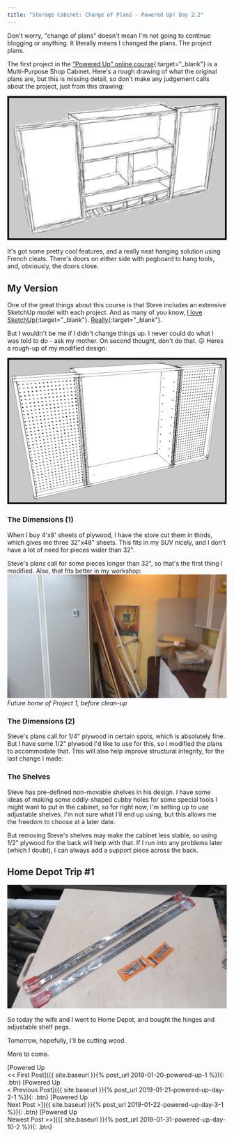 ```yaml
---
title: "Storage Cabinet: Change of Plans - Powered Up! Day 2.2"
---
```

Don't worry, "change of plans" doesn't mean I'm not going to continue blogging or anything. It literally means I changed the plans. The project plans.

The first project in the [“Powered Up” online course](https://theweekendwoodworker.com/powered-up){:target="_blank"} is a Multi-Purpose Shop Cabinet. Here's a rough drawing of what the original plans are, but this is missing detail, so don't make any judgement calls about the project, just from this drawing:

![](/assets/images-posts/powered-up-storage-cab-orig-sketchy.png)

It's got some pretty cool features, and a really neat hanging solution using French cleats. There's doors on either side with pegboard to hang tools, and, obviously, the doors close.

## My Version

One of the great things about this course is that Steve includes an extensive SketchUp model with each project. And as many of you know, [I love SketchUp](https://youtu.be/2e-Bu1UuyY0){:target="_blank"}. [Really](https://3dwarehouse.sketchup.com/by/TheNewbieWoodworker?nav=models){:target="_blank"}.

But I wouldn't be me if I didn't change things up. I never could do what I was told to do - ask my mother. On second thought, don't do that. 😛 Heres a rough-up of my modified design:

![](/assets/images-posts/powered-up-storage-cab-v1-sketchy.png)

### The Dimensions (1)
When I buy 4'x8' sheets of plywood, I have the store cut them in thirds, which gives me three 32"x48" sheets. This fits in my SUV nicely, and I don't have a lot of need for pieces wider than 32".

Steve's plans call for some pieces longer than 32", so that's the first thing I modified. Also, that fits better in my workshop:
![](/assets/images-posts/powered-up-storage-cab-location.jpg)
<br/>*Future home of Project 1, before clean-up*

### The Dimensions (2)
Steve's plans call for 1/4" plywood in certain spots, which is absolutely fine. But I have some 1/2" plywood I'd like to use for this, so I modified the plans to accommodate that. This will also help improve structural integrity, for the last change I made:

### The Shelves
Steve has pre-defined non-movable shelves in his design. I have some ideas of making some oddly-shaped cubby holes for some special tools I might want to put in the cabinet, so for right now, I'm setting up to use adjustable shelves. I'm not sure what I'll end up using, but this allows me the freedom to choose at a later date.

But removing Steve's shelves may make the cabinet less stable, so using 1/2" plywood for the back will help with that. If I run into any problems later (which I doubt), I can always add a support piece across the back.

## Home Depot Trip #1

![](/assets/images-posts/powered-up-hd-1.jpg)

So today the wife and I went to Home Depot, and bought the hinges and adjustable shelf pegs.

Tomorrow, hopefully, I'll be cutting wood.

More to come.

[Powered Up<br/><< First Post]({{ site.baseurl }}{% post_url 2019-01-20-powered-up-1 %}){: .btn}
[Powered Up<br/>< Previous Post]({{ site.baseurl }}{% post_url 2019-01-21-powered-up-day-2-1 %}){: .btn}
[Powered Up<br/>Next Post >]({{ site.baseurl }}{% post_url 2019-01-22-powered-up-day-3-1 %}){: .btn}
[Powered Up<br/>Newest Post >>]({{ site.baseurl }}{% post_url 2019-01-31-powered-up-day-10-2 %}){: .btn}
